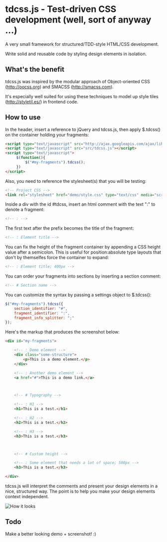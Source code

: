 tdcss.js - Test-driven CSS development (well, sort of anyway ...)
================

A very small framework for structured/TDD-style HTML/CSS development.

Write solid and reusable code by styling design elements in isolation.

What's the benefit
---
tdcss.js was inspired by the modular approach of Object-oriented CSS (<http://oocss.org>) and SMACSS (<http://smacss.com>).

It's especially well suited for using these techniques to model up style tiles (<http://styletil.es/>) in frontend code.


How to use
---

In the header, insert a reference to jQuery and tdcss.js, then apply $.tdcss() on the container holding your fragments:
```html
<script type="text/javascript" src="http://ajax.googleapis.com/ajax/libs/jquery/1.7.2/jquery.min.js"></script>
<script type="text/javascript" src="src/tdcss.js"></script>
<script type="text/javascript">
     $(function(){
         $("#my-fragments").tdcss();
     })
</script>
```

Also, you need to reference the stylesheet(s) that you will be testing:
```html
<!-- Project CSS -->
<link rel="stylesheet" href="demo/style.css" type="text/css" media="screen">
```

Inside a div with the id #tdcss, insert an html comment with the text ":" to denote a fragment:
```html
<!-- : -->
```

The first text after the prefix becomes the title of the fragment:
```html
<!-- : Element title -->
```

You can fix the height of the fragment container by appending a CSS height value after a semicolon.
This is useful for position:absolute type layouts that don't by themselfes force the container to expand:
```html
<!-- : Element title; 400px -->
```

You can order your fragments into sections by inserting a section comment:
```html
<!-- # Section name -->
```

You can customize the syntax by passing a settings object to $.tdcss():
```javascript
$("#my-fragments").tdcss({
	section_identifier: "#",
	fragment_identifier: ":",
	fragment_info_splitter: ";"
});
```

Here's the markup that produces the screenshot below:
```html
<div id="my-fragments">

	<!-- : Demo element -->
	<div class="some-structure">
	    <p>This is a demo element.</p>
	</div>

	<!-- : Another demo element -->
	<a href="#">This is a demo link.</a>



	<!-- # Typography -->

	<!-- : H1 -->
	<h1>This is a test.</h1>

	<!-- : H2 -->
	<h2>This is a test.</h2>

	<!-- : H3 -->
	<h3>This is a test.</h3>



	<!-- # Custom height -->

	<!-- : Some element that needs a lot of space; 500px -->
	<h3>This is a test.</h3>

</div>
```

tdcss.js will interpret the comments and present your design elements in a nice, structured way.
The point is to help you make your design elements context independent.


![How it looks](https://github.com/jakobloekke/tdcss.js/raw/master/demo/preview.png)

Todo
---
Make a better looking demo + screenshot! :)